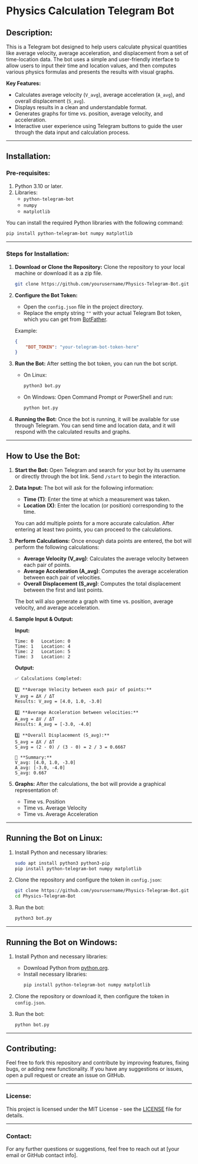 
# Physics Calculation Telegram Bot

## **Description:**
This is a Telegram bot designed to help users calculate physical quantities like average velocity, average acceleration, and displacement from a set of time-location data. The bot uses a simple and user-friendly interface to allow users to input their time and location values, and then computes various physics formulas and presents the results with visual graphs.

**Key Features:**
- Calculates average velocity (`V_avg`), average acceleration (`A_avg`), and overall displacement (`S_avg`).
- Displays results in a clean and understandable format.
- Generates graphs for time vs. position, average velocity, and acceleration.
- Interactive user experience using Telegram buttons to guide the user through the data input and calculation process.

---

## **Installation:**

### **Pre-requisites:**
1. Python 3.10 or later.
2. Libraries:
   - `python-telegram-bot`
   - `numpy`
   - `matplotlib`

You can install the required Python libraries with the following command:
```bash
pip install python-telegram-bot numpy matplotlib
```

---

### **Steps for Installation:**

1. **Download or Clone the Repository:**
   Clone the repository to your local machine or download it as a zip file.
   ```bash
   git clone https://github.com/yourusername/Physics-Telegram-Bot.git
   ```

2. **Configure the Bot Token:**
   - Open the `config.json` file in the project directory.
   - Replace the empty string `""` with your actual Telegram Bot token, which you can get from [BotFather](https://core.telegram.org/bots#botfather).

   Example:
   ```json
   {
       "BOT_TOKEN": "your-telegram-bot-token-here"
   }
   ```

3. **Run the Bot:**
   After setting the bot token, you can run the bot script.

   - On Linux:
     ```bash
     python3 bot.py
     ```

   - On Windows:
     Open Command Prompt or PowerShell and run:
     ```bash
     python bot.py
     ```

4. **Running the Bot:**
   Once the bot is running, it will be available for use through Telegram. You can send time and location data, and it will respond with the calculated results and graphs.

---

## **How to Use the Bot:**

1. **Start the Bot:**
   Open Telegram and search for your bot by its username or directly through the bot link. Send `/start` to begin the interaction.

2. **Data Input:**
   The bot will ask for the following information:
   - **Time (T)**: Enter the time at which a measurement was taken.
   - **Location (X)**: Enter the location (or position) corresponding to the time.

   You can add multiple points for a more accurate calculation. After entering at least two points, you can proceed to the calculations.

3. **Perform Calculations:**
   Once enough data points are entered, the bot will perform the following calculations:
   - **Average Velocity (V_avg)**: Calculates the average velocity between each pair of points.
   - **Average Acceleration (A_avg)**: Computes the average acceleration between each pair of velocities.
   - **Overall Displacement (S_avg)**: Computes the total displacement between the first and last points.

   The bot will also generate a graph with time vs. position, average velocity, and average acceleration.

4. **Sample Input & Output:**

   **Input:**
   ```
   Time: 0   Location: 0
   Time: 1   Location: 4
   Time: 2   Location: 5
   Time: 3   Location: 2
   ```

   **Output:**
   ```
   ✅ Calculations Completed:

   1️⃣ **Average Velocity between each pair of points:**
   V_avg = ΔX / ΔT
   Results: V_avg = [4.0, 1.0, -3.0]

   2️⃣ **Average Acceleration between velocities:**
   A_avg = ΔV / ΔT
   Results: A_avg = [-3.0, -4.0]

   3️⃣ **Overall Displacement (S_avg):**
   S_avg = ΔX / ΔT
   S_avg = (2 - 0) / (3 - 0) = 2 / 3 = 0.6667

   🔹 **Summary:**
   V_avg: [4.0, 1.0, -3.0]
   A_avg: [-3.0, -4.0]
   S_avg: 0.667
   ```

5. **Graphs:**
   After the calculations, the bot will provide a graphical representation of:
   - Time vs. Position
   - Time vs. Average Velocity
   - Time vs. Average Acceleration

---

## **Running the Bot on Linux:**
1. Install Python and necessary libraries:
   ```bash
   sudo apt install python3 python3-pip
   pip install python-telegram-bot numpy matplotlib
   ```

2. Clone the repository and configure the token in `config.json`:
   ```bash
   git clone https://github.com/yourusername/Physics-Telegram-Bot.git
   cd Physics-Telegram-Bot
   ```

3. Run the bot:
   ```bash
   python3 bot.py
   ```

---

## **Running the Bot on Windows:**
1. Install Python and necessary libraries:
   - Download Python from [python.org](https://www.python.org/downloads/).
   - Install necessary libraries:
     ```bash
     pip install python-telegram-bot numpy matplotlib
     ```

2. Clone the repository or download it, then configure the token in `config.json`.

3. Run the bot:
   ```bash
   python bot.py
   ```

---

## **Contributing:**

Feel free to fork this repository and contribute by improving features, fixing bugs, or adding new functionality. If you have any suggestions or issues, open a pull request or create an issue on GitHub.

---

### **License:**
This project is licensed under the MIT License - see the [LICENSE](LICENSE) file for details.

---

### **Contact:**
For any further questions or suggestions, feel free to reach out at [your email or GitHub contact info].


